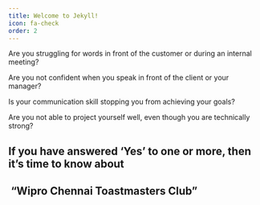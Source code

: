 ```yaml
---
title: Welcome to Jekyll!
icon: fa-check
order: 2
---
```



<p>Are you struggling for words in front of the customer or during an internal meeting?</p>
<p>Are you not confident when you speak in front of the client or your manager?</p>
<p>Is your communication skill stopping you from achieving your goals?</p>
<p>Are you not able to project yourself well, even though you are technically strong?</p>
<h2 class="alt">If you have answered ‘Yes’ to one or more, then it’s time to know about</h2>

<h2 class="alt"><strong> “Wipro Chennai Toastmasters Club”</h2></strong>